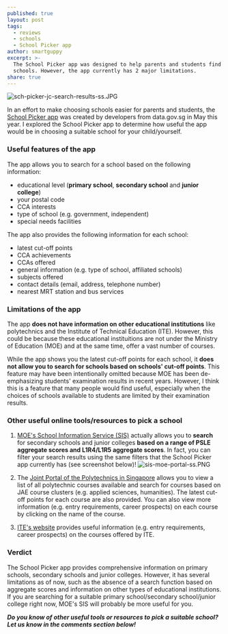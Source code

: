 ```yaml
---
published: true
layout: post
tags:
  - reviews
  - schools
  - School Picker app
author: smartguppy
excerpt: >-
  The School Picker app was designed to help parents and students find suitable
  schools. However, the app currently has 2 major limitations.
share: true
---
```

![sch-picker-jc-search-results-ss.JPG]({{site.baseurl}}/_drafts/articles/sch-picker-jc-search-results-ss.JPG)

In an effort to make choosing schools easier for parents and students, the [School Picker app](https://schoolpicker.sg/intro) was created by developers from data.gov.sg in May this year. I explored the School Picker app to determine how useful the app would be in choosing a suitable school for your child/yourself.

### Useful features of the app
The app allows you to search for a school based on the following information:
- educational level (**primary school**, **secondary school** and **junior college**)
- your postal code
- CCA interests
- type of school (e.g. government, independent)
- special needs facilities 

The app also provides the following information for each school:
- latest cut-off points
- CCA achievements
- CCAs offered
- general information (e.g. type of school, affiliated schools)
- subjects offered
- contact details (email, address, telephone number)
- nearest MRT station and bus services 

### Limitations of the app
The app **does not have information on other educational institutions** like polytechnics and the Institute of Technical Education (ITE). However, this could be because these educational instituitions are not under the Ministry of Education (MOE) and at the same time, offer a vast number of courses. 

While the app shows you the latest cut-off points for each school, it **does not allow you to search for schools based on schools' cut-off points**. This feature may have been intentionally omitted because MOE has been de-emphasizing students' examination results in recent years. However, I think this is a feature that many people would find useful, especially when the choices of schools available to students are limited by their examination results. 

### Other useful online tools/resources to pick a school
1. [MOE's School Information Service (SIS)](http://sis.moe.gov.sg/) actually allows you to **search** for secondary schools and junior colleges **based on a range of PSLE aggregate scores and L1R4/L1R5 aggregate scores**. In fact, you can filter your search results using the same filters that the School Picker app currently has (see screenshot below)!
![sis-moe-portal-ss.PNG]({{site.baseurl}}/_drafts/articles/sis-moe-portal-ss.PNG)

2. The [Joint Portal of the Polytechnics in Singapore](http://www.polytechnic.edu.sg/introduction/available-courses) allows you to view a list of all polytechnic courses available and search for courses based on JAE course clusters (e.g. applied sciences, humanities). The latest cut-off points for each course are also provided. You can also view more information (e.g. entry requirements, career prospects) on each course by clicking on the name of the course.

3. [ITE's website](https://www.ite.edu.sg/wps/portal/fts.ft.courses/) provides useful information (e.g. entry requirements, career prospects) on the courses offered by ITE.

### Verdict
The School Picker app provides comprehensive information on primary schools, secondary schools and junior colleges. However, it has several limitations as of now, such as the absence of a search function based on aggregate scores and information on other types of educational institutions. If you are searching for a suitable primary school/secondary school/junior college right now, MOE's SIS will probably be more useful for you. 

**_Do you know of other useful tools or resources to pick a suitable school? Let us know in the comments section below!_**
